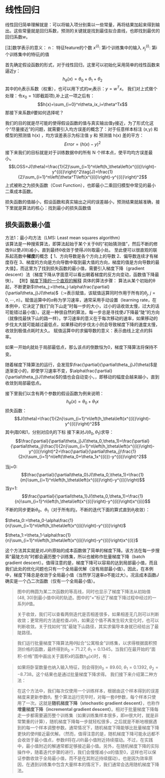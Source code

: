 # 线性回归

线性回归简单理解就是：可以将输入项分别乘以一些常量，再将结果加起来得到输出。这些常量就是回归系数，预测的关键就是找到最佳拟合直线，也即找到最优的回归系数$w$。

[注]数学表示的意义：
n： 特征feature的个数
$x^{(i)}$: 第i个训练集中的输入
$x_j^{(i)}$: 第i个训练集中的特征j的值

首先确定假设函数的形式，对于线性回归，这里可以初始化采用简单的线性函数来逼近y：
$$h_\theta(x)={\theta_0+\theta_1 + \theta_2}$$
其中的$\theta_i$表示系数（权重），也可以用下式的$w_i$表示：$y={w^Tx}$。
我们对上式做个处理：令$x_0=1$(即截距项),补上这一项之后有：
$$h(x)=\sum_{i=0}^n\theta_ix_i=\theta^Tx$$
那接下来系数$\theta$要如何选择呢？

我们的目的就是尽可能的使得假设函数的值与真实输出值y接近，为了形式化这个“尽量接近”的问题，就需要引入均方误差的概念了：对于任意样本标注 (x,y) 和模型的预测值 h(x) ，均方误差表示为标注值 y 和 预测值 h(x) 差的平方：
$$Error=(h(x)-y)^2$$
接下来我们的目标就是对于训练数据中的所有 N 个样本点，使平均均方误差最小。
$$LOSS=J(\theta)=\frac{1}{2}\sum_{i=1}^n\left(h_\theta\left(x^{(i)}\right)-y^{(i)}\right)^2\tag{J}=\frac{1}{2}\sum_{i=1}^n\left(\theta^T\left(x^{(i)}\right)-y^{(i)}\right)^2$$
上式被称之为损失函数（Cost Function），也即最小二乘回归模型中常见的最小二乘成本函数。

损失函数的值越小，假设函数和真实输出之间的误差越小，预测结果就越准确，接下里就是算法的核心：找到最小的损失函数值

## 损失函数最小值
方法1：最小均方法（LMS: Least mean squares algorithm）    
该算法是一种搜索算法，即算法起始于某个关于θ的“初始猜测值”，然后不断的修改θ以使J(θ)减小，直到最终θ收敛于使得J(θ)取最小处。
至此便可以很直观的联系起高数中**梯度**的概念【
1、方向导数是各个方向上的导数
2、偏导数连续才有梯度存在
3、梯度的方向是方向导数中取到最大值的方向，梯度的值是方向导数的最大值】，而这里为了找到损失函数的最小值，需要引入梯度下降（gradient descent）法（梯度下降从字面意可以看出朝着梯度的反方向变动，函数值下降最快）。
【附】[梯度下降的一个直观的解释](https://zhuanlan.zhihu.com/p/27297638)
具体的算法步骤：
算法从某个初始的θ起，不断更新$\theta_j:=\theta_j-\alpha\frac{\partial}{\partial\theta_j}J(\theta)$（$:=$表示赋值，该赋值运算同时作用于所有的$\theta_j,\ j=0,\cdots,n$）。赋值运算中的$\alpha$称为学习速率，通常采用手动设置（learning rate，在本例中，它决定了我们“向下山走”时每一步的大小，过小的话收敛太慢，过大的话可能错过最小值）。这是一种很自然的算法，每一步总是寻找使J下降最“陡”的方向（就像找最快下山的路一样）。学习速率的意义在于每次移动的速率，如果移动的步伐太大就可能越过最低点，如果移动的步伐太小则会导致梯度下降的速度太慢，收敛到极值点耗时太久。
赋值运算中的求偏导数的意义：表示曲线上定点的斜率。

如果一开始$\theta_i$就处于局部最低点，那么该点的倒数恒为0，梯度下降算法将保持不变。

随着梯度下降算法的运行，会发现$\frac{\partial}{\partial\theta_j}J(\theta)$是逐渐变小的，即使学习速率不变，$\alpha\frac{\partial}{\partial\theta_j}J(\theta)$的值也会自动变小，，即移动的幅度会越来越小，直到收敛到局部最低点。

接下里我们以含有两个参数的假设函数为例来说明：
$$h_\theta(x)=\theta_0+\theta_1x$$
损失函数：
$$J(\theta)=\frac{1}{2n}\sum_{i=1}^n\left(h_\theta\left(x^{(i)}\right)-y^{(i)}\right)^2$$
其中j取0和1，分别对应$\theta_j$的下标
接下来对$J(\theta_0, \theta_1)$求导：
$$\frac{\partial}{\partial\theta_j}J(\theta_0,\theta_1)=\frac{\partial}{\partial\theta_j}\frac{1}{2n}\sum_{i=1}^n\left(h_\theta\left(x^{(i)}\right)-y^{(i)}\right)^2=\frac{\partial}{\partial\theta_j}\frac{1}{2n}\sum_{i=1}^n\left(\theta_0+\theta_1x^{(i)})-y^{(i)}\right)^2$$

当j=0:$$\frac{\partial}{\partial\theta_0}J(\theta_0,\theta_1)=\frac{1}{m}\sum_{i=1}^n\left(h_\theta\left(x^{(i)}\right)-y^{(i)}\right)$$
当y=1:$$\frac{\partial}{\partial\theta_1}J(\theta_0,\theta_1)=\frac{1}{n}\sum_{i=1}^n\left(h_\theta\left(x^{(i)}\right)-y^{(i)}\right)x^{(i)}$$
不断的同步更新$\theta_0、\theta_1$（对于所有的j，不断的迭代下面的算式直到$\theta_j$收敛）：

$\theta_0:=\theta_0-\alpha\frac{1}{n}\sum_{i=1}^n\left(h_\theta\left(x^{(i)}\right)-y^{(i)}\right)$

$\theta_1:=\theta_1-\alpha\frac{1}{n}\sum_{i=1}^n\left(h_\theta\left(x^{(i)}\right)-y^{(i)}\right)x^{(i)}$

这个方法其实就是对$J(\theta)$原始的成本函数做了简单的梯度下降。该方法在每一步搜索“最陡方向”时都会遍历整个训练集，所以也被称作批量梯度下降（batch gradient descent）。值得注意的是，梯度下降可以容易的达到局部最小值，而且我们此处的优化问题也只有一个全局最优解（没有局部最小值）。因此，在本例中，梯度下降总是收敛于全局最小值（当然学习速率$\alpha$不能过大）。况且成本函数$J$确实是一个凸二次函数（仅有一个全局最小值）。

> 图中的椭圆为某二次函数的等高线，同时也显示了梯度下降法从初始值$(48,\ 30)$到最小值中间的轨迹。图中的“×”标记了梯度下降过程中经过的一系列$\theta$值。
>  
>  关于收敛，我们可以查看两侧迭代是否相差很多，如果相差无几则可以判断收敛；更常用的方法是检查$J(\theta)$，如果这个值不再发生较大变化时，也可以判断收敛。关于找如何“找”最陡下山路径，其实求偏导本身就已经给出了最陡路径。

>  我们运行批量梯度下降算法用$\theta$拟合“公寓租金”训练集，以求得根据面积预测价格的函数，最终得到$\theta_0=71.27,\ \theta_1=0.1345$。当我们在最开始的“面积-价格”图中画出关于面积$x$的函数$h_\theta(x)$时，有：

> 如果将卧室数量也纳入输入特征，则会得到$\theta_0=89.60,\ \theta_1=0.1392,\ \theta_2=-8.738$。这个结果也是通过批量梯度下降求得。
> 我们接下来介绍第二种方法：

> 在这个方法中，我们每次仅使用一个训练样本，根据由这个样本得到的误差梯度来更新参数$\theta$。整个算法运行完毕时，对每一套$\theta$参数，每个样本只使用了一次。这就是**随机梯度下降（stochastic gradient descent）**，也称作**增量梯度下降（incremental
>  gradient descent）**。相对于批量梯度下降每走一步都需要遍历整个训练集（如果训练集样本很多，即$m$很大时，就是非常繁重的计算），随机梯度下降每一步就轻松很多，之后就是不断地根据遇到的每一个样本调整参数。通常情况下，随机梯度下降能够比批量梯度下降更快的使$\theta$接近最优解。（然而，值得注意的是，随机梯度下降可能永远都不会收敛于最小值点，参数$\theta$将在$J(\theta)$最小值附近持续摆动。不过，在实践中，最小值附近的解通常都足够接近最小值。另外，在随机梯度下降的实际操作中，随着迭代步骤的进行，我们会慢慢减小$\alpha$的值至$0$，这样也可以保证参数收敛于全局最小值，而不是在其附近持续摆动）。也是因为效率原因，在遇到训练集中包含大量样本的情况下，我们通常会选用随机梯度下降法。 

     







